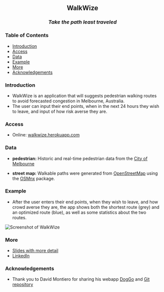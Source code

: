 <h2 align="center">WalkWize</h2>
<h3 align="center"><em>Take the path least traveled</em></h3>



### Table of Contents
- [Introduction](#introduction)
- [Access](#access)
- [Data](#data)
- [Example](#example)
- [More](#more)
- [Acknowledgements](#acknowledgements)


### Introduction
- WalkWize is an application that will suggests pedestrian walking routes to avoid forecasted congestion in Melbourne, Australia.
- The user can input their end points, when in the next 24 hours they wish to leave, and input of how risk averse they are.

### Access
- Online: [walkwize.herokuapp.com](walkwize.herokuapp.com/)


### Data
- __pedestrian:__
Historic and real-time pedestrian data from the [City of Melbourne](http://www.pedestrian.melbourne.vic.gov.au/)

- __street map:__ Walkable paths were generated from [OpenStreetMap](https://www.openstreetmap.org/) using the [OSMnx](https://osmnx.readthedocs.io/) package.


### Example
- After the user enters their end points, when they wish to leave, and how crowd averse they are, the app shows both the shortest route (grey) and an optimized route (blue), as well as some statistics about the two routes.

![Screenshot of WalkWize](https://github.com/ev510/walkwize/blob/master/images/screenshot.png)

### More
- [Slides with more detail](https://docs.google.com/presentation/d/1lquPW3F_DqFbnXmrDrySa_LwHwxwSYmDK-njy6EQwbo/edit?usp=sharing)
- [LinkedIn](https://www.linkedin.com/in/emilyvoytek/)

### Acknowledgements

- Thank you to David Montiero for sharing his webapp [DogGo](https://dm-doggo.herokuapp.com) and [Git repository](https://github.com/davemonteiro/DogGo)
